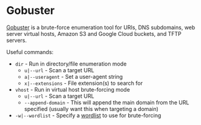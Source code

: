 # Gobuster

[Gobuster](https://github.com/OJ/gobuster "Gobuster") is a brute-force enumeration tool for URIs, DNS subdomains, web server virtual hosts, Amazon S3 and Google Cloud buckets, and TFTP servers.

Useful commands:

- `dir` - Run in directory/file enumeration mode
  - `u|--url` - Scan a target URL
  - `a|--useragent` - Set a user-agent string
  - `x|--extensions` - File extension(s) to search for
- `vhost` - Run in virtual host brute-forcing mode
  - `u|--url` - Scan a target URL
  - `--append-domain` - This will append the main domain from the URL specified (usually want this when targeting a domain)
- `-w|--wordlist` - Specify a [wordlist](https://github.com/danielmiessler/SecLists "SecLists") to use for brute-forcing
